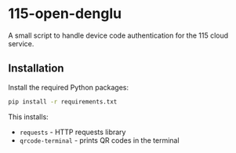 # 115-open-denglu

A small script to handle device code authentication for the 115 cloud service.

## Installation

Install the required Python packages:

```bash
pip install -r requirements.txt
```

This installs:
- `requests` - HTTP requests library
- `qrcode-terminal` - prints QR codes in the terminal
